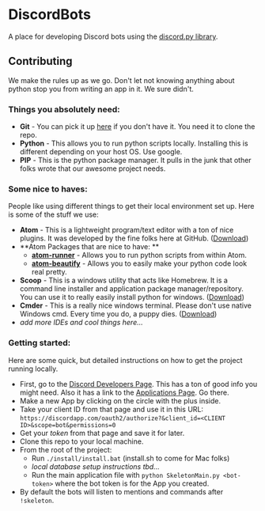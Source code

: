 # DiscordBots
A place for developing Discord bots using the [discord.py library](https://github.com/Rapptz/discord.py).

## Contributing
We make the rules up as we go. Don't let not knowing anything about python stop you from writing an app in it. We sure didn't.

### Things you absolutely need:
 - **Git** - You can pick it up [here](https://git-scm.com/download/) if you don't have it. You need it to clone the repo.
 - **Python** - This allows you to run python scripts locally. Installing this is different depending on your host OS. Use google.
 - **PIP** - This is the python package manager. It pulls in the junk that other folks wrote that our awesome project needs.

### Some nice to haves:
People like using different things to get their local environment set up. Here is some of the stuff we use:

 - **Atom** - This is a lightweight program/text editor with a ton of nice plugins. It was developed by the fine folks here at GitHub. ([Download](https://atom.io/))
  - **Atom Packages that are nice to have: **
    - **[atom-runner](https://github.com/lsegal/atom-runner)** - Allows you to run python scripts from within Atom.
    - **[atom-beautify](https://atom.io/packages/atom-beautify)** - Allows you to easily make your python code look real pretty.
 - **Scoop** - This is a windows utility that acts like Homebrew. It is a command line installer and  application package manager/repository. You can use it to really easily install python for windows. ([Download](http://scoop.sh/))
 - **Cmder** - This is a really nice windows terminal. Please don't use native Windows cmd. Every time you do, a puppy dies. ([Download](http://cmder.net/))
 - _add more IDEs and cool things here..._

### Getting started:
Here are some quick, but detailed instructions on how to get the project running locally.
 - First, go to the [Discord Developers Page](https://discordapp.com/developers/docs/intro). This has a ton of good info you might need. Also it has a link to the [Applications Page](https://discordapp.com/developers/applications/me#top). Go there.
 - Make a new App by clicking on the circle with the plus inside.
 - Take your client ID from that page and use it in this URL: ```https://discordapp.com/oauth2/authorize?&client_id=<CLIENT ID>&scope=bot&permissions=0```
 - Get your _token_ from that page and save it for later.
 - Clone this repo to your local machine.
 - From the root of the project:
    - Run `./install/install.bat` (install.sh to come for Mac folks)
    - _local database setup instructions tbd..._
    - Run the main application file with `python SkeletonMain.py <bot-token>` where the bot token is for the App you created.
- By default the bots will listen to mentions and commands after `!skeleton`.

